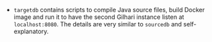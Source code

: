 * ```targetdb``` contains scripts to compile Java source files, build Docker image and run it to have the second Gilhari instance listen at ```localhost:8080```. The details are very similar to ```sourcedb``` and self-explanatory.
